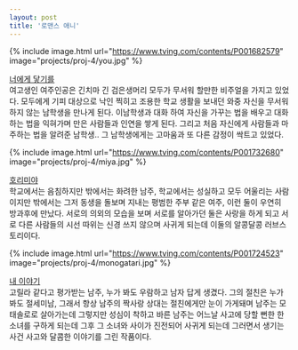 ```yaml
---
layout: post
title: '로맨스 애니'
---
```


{% include image.html url="https://www.tving.com/contents/P001682579" image="projects/proj-4/you.jpg" %}

[너에게 닿기를](#)<br>
여고생인 여주인공은 긴치마 긴 검은생머리 모두가 무서워 할만한 비주얼을 가지고 있었다. 모두에게 기피 대상으로 낙인 찍히고 조용한 학교 생활을 보내던 와중 자신을 무서워 하지 않는 남학생을 만나게 된다. 이남학생과 대화 하여 자신을 가꾸는 법을 배우고 대화하는 법을 익혀가며 만은 사람들과 인연을 쌓게 된다. 그리고 처음 자신에게 사람들과 마주하는 법을 알려준 남학생.. 그 남학생에게는 고마움과 또 다른 감정이 싹트고 있었다.


{% include image.html url="https://www.tving.com/contents/P001732680" image="projects/proj-4/miya.jpg" %}

[호리미야](#)<br>
학교에서는 음침하지만 밖에서는 화려한 남주, 학교에서는 성실하고 모두 어울리는 사람이지만 밖에서는 그저 동생을 돌보며 지내는 평범한 주부 같은 여주, 이런 둘이 우연히 방과후에 만났다. 서로의 의외의 모습을 보며 서로를 알아가던 둘은 사랑을 하게 되고 서로 다른 사람들의 시선 따위는 신경 쓰지 않으며 사귀게 되는데 이둘의 알콩달콩 러브스토리이다.

{% include image.html url="https://www.tving.com/contents/P001724523" image="projects/proj-4/monogatari.jpg" %}

[내 이야기](#)<br>
고릴라 같다고 평가받는 남주, 누가 봐도 우람하고 남자 답게 생겼다. 그의 절친은 누가 봐도 절세미남, 그래서 항상 남주의 짝사랑 상대는 절친에게만 눈이 가게돼며 남주는 모태솔로로 살아가는데 그렇지만 성심이 착하고 바른 남주는 어느날 사고에 당할 뻔한 한 소녀를 구하게 되는데 그후 그 소녀와 사이가 진전되어 사귀게 되는데 그러면서 생기는 사건 사고와 달콤한 이야기를 그린 작품이다.